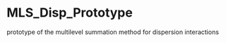MLS_Disp_Prototype
==================

prototype of the multilevel summation method for dispersion interactions
